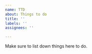 ```yaml
---
name: TTD
about: Things to do
title: ''
labels: ''
assignees: ''

---
```


Make sure to list down things here to do.
